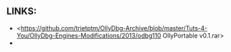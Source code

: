 
## LINKS:
* <https://github.com/trietptm/OllyDbg-Archive/blob/master/Tuts-4-You/OllyDbg-Engines-Modifications/2013/odbg110 OllyPortable v0.1.rar>
* 
